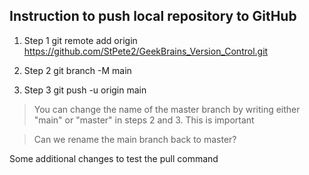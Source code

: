 ## Instruction to push local repository to GitHub

1. Step 1
git remote add origin https://github.com/StPete2/GeekBrains_Version_Control.git

2. Step 2
git branch -M main

3. Step 3 
git push -u origin main

> You can change the name of the master branch by writing either "main" or "master" in steps 2 and 3. This is important

> Can we rename the main branch back to master?

Some additional changes to test the pull command
